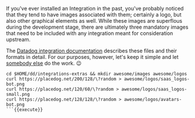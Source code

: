 If you've ever installed an Integration in the past, you've probably noticed that they tend to have images associated with them; certainly a logo, but also other graphical elements as well. While these images are superflous during the development stage, there are ultimately three mandatory images that need to be included with any integration meant for consideration upstream.

The [Datadog integration documentation](https://docs.datadoghq.com/developers/integrations/new_check_howto/#add-images-and-logos) describes these files and their formats in detail. For our purposes, however, let's keep it simple and let [somebody else](https://placedog.net/) do the work. 😉
```
cd $HOME/dd/integrations-extras && mkdir awesome/images awesome/logos
curl https://placedog.net/200/128/\?random > awesome/logos/saas_logos-bot.png
curl https://placedog.net/120/60/\?random > awesome/logos/saas_logos-small.png
curl https://placedog.net/128/128/\?random > awesome/logos/avatars-bot.png
```{{execute}}
